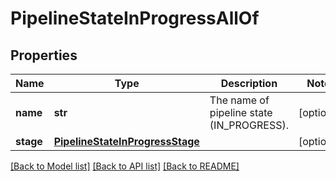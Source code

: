 # PipelineStateInProgressAllOf

## Properties
Name | Type | Description | Notes
------------ | ------------- | ------------- | -------------
**name** | **str** | The name of pipeline state (IN_PROGRESS). | [optional] 
**stage** | [**PipelineStateInProgressStage**](PipelineStateInProgressStage.md) |  | [optional] 

[[Back to Model list]](../README.md#documentation-for-models) [[Back to API list]](../README.md#documentation-for-api-endpoints) [[Back to README]](../README.md)


